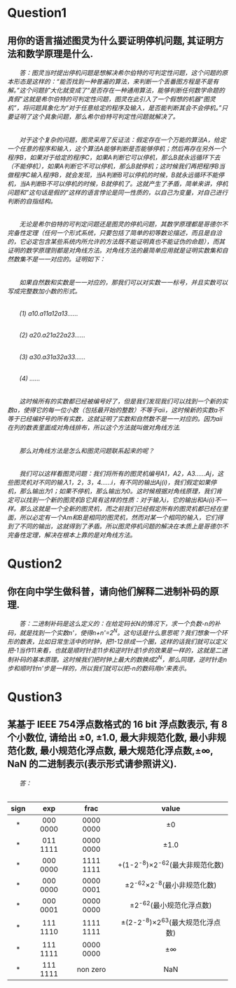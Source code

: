 #  **Question1**
## 用你的语言描述图灵为什么要证明停机问题, 其证明方法和数学原理是什么.
###### &#160; &#160; &#160; &#160;答：图灵当时提出停机问题是想解决希尔伯特的可判定性问题，这个问题的原本形态是这样的：“能否找到一种普遍的算法，来判断一个丢番图方程是不是有解。”这个问题扩大化就变成了“是否存在一种通用算法，能够判断任何数学命题的真假”这就是希尔伯特的可判定性问题，图灵在此引入了一个假想的机器“图灵机”，将问题具象化为“对于任意给定的程序及输入，是否能判断其会不会停机。”只要证明了这个具象问题，那么希尔伯特可判定性问题就解决了。
###### &#160; &#160; &#160; &#160;对于这个复杂的问题，图灵采用了反证法：假定存在一个万能的算法A，给定一个任意的程序和输入，这个算法A能够判断是否能够停机；然后再存在另外一个程序B，如果对于给定的程序C，如果A判断它可以停机，那么B就永远循环下去（不能停机），如果A判断它不可以停机，那么B就停机；这时候我们再把程序B当做程序C输入程序B，就会发现，当A判断B可以停机的时候，B就永远循环不能停机，当A判断B不可以停机的时候，B就停机了。这就产生了矛盾，简单来讲，停机问题和”这句话是假的“这样的语言悖论是同一性质的，以自己为变量，对自己进行判断的自指结构。 
###### &#160; &#160; &#160; &#160;无论是希尔伯特的可判定问题还是图灵的停机问题，其数学原理都是哥德尔不完备性定理（任何一个形式系统，只要包括了简单的初等数论描述，而且是自洽的，它必定包含某些系统内所允许的方法既不能证明真也不能证伪的命题），而其证明的数学原理则都是对角线方法。对角线方法的最简单应用就是证明实数集和自然数集不是一一对应的。证明如下：
###### &#160; &#160; &#160; &#160;_如果自然数和实数是一一对应的，那我们可以对实数一一标号，并且实数可以写成完整数加小数的形式。_
###### &#160; &#160; &#160; &#160;_(1) a10.a11a12a13……_
###### &#160; &#160; &#160; &#160;_(2) a20.a21a22a23……_
###### &#160; &#160; &#160; &#160;_(3) a30.a31a32a33……_
###### &#160; &#160; &#160; &#160;_(4) ……_
###### &#160; &#160; &#160; &#160;_这时候所有的实数都已经被编号好了，但是我们发现我们可以找到一个新的实数a，使得它的每一位小数（包括最开始的整数）不等于aii，这时候新的实数a不等于已经编好号的所有实数，这就证明了实数和自然数不是一一对应的。因为aii在列的数表里面成对角线排布，所以这个方法就叫做对角线方法._
###### &#160; &#160; &#160; &#160;那么对角线方法是怎么和图灵问题联系起来的呢？
###### &#160; &#160; &#160; &#160;_我们可以这样看图灵问题：我们将所有的图灵机编号A1，A2，A3……Aj，这些图灵机对不同的输入1，2，3，4……i，有不同的输出Aj(i)，我们假定如果停机，那么输出为1；如果不停机，那么输出为0。这时候根据对角线原理，我们肯定可以找到一个新的图灵机B它具有这样的性质：对于输入i，它的输出和Ai(i)不一样。那么这就是一个全新的图灵机，而之前我们已经假定所有的图灵机都已经在里面，所以必定有一个Am和B是相同的图灵机，然而对某一个相同的输入，它们得到了不同的输出，这就得到了矛盾。所以图灵停机问题的解决在本质上是哥德尔不完备性定理，解决在根本上靠的是对角线方法。_
# **Qustion2**
## 你在向中学生做科普，请向他们解释二进制补码的原理.
###### &#160; &#160; &#160; &#160;答：二进制补码是这么定义的：在给定码长N的情况下，求一个负数-n的补码，就是找到一个实数n'，使得n+n'=2<sup>N</sup>。这句话是什么意思呢？我们想象一个环形的数表，比如日常生活中的时钟，把1-12排成一个圈，这样的话我们就可以定义把-1当作11来看，也就是顺时针走11步和逆时针走1步的效果是一样的，这就是二进制补码的基本原理。这时候我们把时钟上最大的数换成2<sup>N</sup>，那么同理，逆时针走n步和顺时针n'步是一样的，所以我们就可以把-n的数码用n'来表示。
# **Qustion3**
## 某基于 IEEE 754浮点数格式的 16 bit 浮点数表示, 有 8 个小数位, 请给出 ±0, ±1.0, 最大非规范化数, 最小非规范化数, 最小规范化浮点数, 最大规范化浮点数,±∞, NaN 的二进制表示(表示形式请参照讲义).
###### &#160; &#160; &#160; &#160;答：
|sign | exp |  frac| value |
| :-:| :-: |:-: | :-:|
|* |000 0000 | 0000 0000|±0| 
| * |011 1111  |0000 0000|±1.0 |
|  *|000 0000 |1111 1111 |+(1-2<sup>-8</sup>)×2<sup>-62</sup>(最大非规范化数)|
| * | 000 0000| 0000 0001|±2<sup>-62</sup>×2<sup>-8</sup>(最小非规范化数)|
| * |000 0001 | 0000 0000|±2<sup>-62</sup>(最小规范化浮点数)|
| * |111 1110 | 1111 1111|±(2-2<sup>-8</sup>)×2<sup>63</sup>(最大规范化浮点数)|
| * |111 1111 |0000 0000 |±∞|
| * | 111 1111| non zero|NaN|
